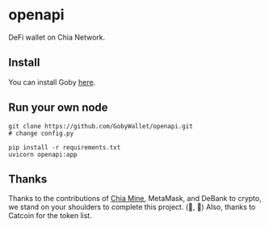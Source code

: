 # openapi

DeFi wallet on Chia Network.

## Install

You can install Goby [here](https://chrome.google.com/webstore/detail/goby/jnkelfanjkeadonecabehalmbgpfodjm).

## Run your own node

```
git clone https://github.com/GobyWallet/openapi.git
# change config.py

pip install -r requirements.txt
uvicorn openapi:app
```

## Thanks

Thanks to the contributions of [Chia Mine](https://github.com/Chia-Mine/clvm-js), MetaMask, and DeBank to crypto, we stand on your shoulders to complete this project. (🌱, 🌱)
Also, thanks to Catcoin for the token list.
